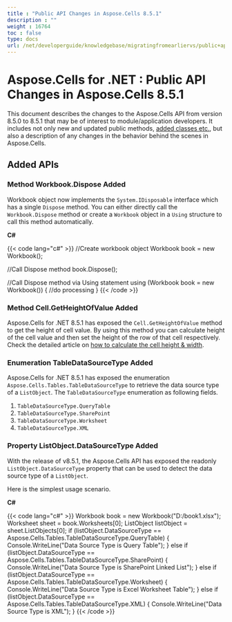 ```yaml
---
title : "Public API Changes in Aspose.Cells 8.5.1" 
description : "" 
weight : 16764 
toc : false
type: docs
url: /net/developerguide/knowledgebase/migratingfromearliervs/public+api+changes+in+aspose.cells+8.5.1/
---
```


# Aspose.Cells for .NET : Public API Changes in Aspose.Cells 8.5.1


This document describes the changes to the Aspose.Cells API from version 8.5.0 to 8.5.1 that may be of interest to module/application developers. It includes not only new and updated public methods, [added classes etc.](https://docs2.aspose.com/cells/net/developerguide/knowledgebase/migratingfromearliervs/public+api+changes+in+aspose.cells+8.5.1), but also a description of any changes in the behavior behind the scenes in Aspose.Cells.

## Added APIs

### Method Workbook.Dispose Added

Workbook object now implements the `System.IDisposable` interface which has a single `Dispose` method. You can either directly call the `Workbook.Dispose` method or create a `Workbook` object in a `Using` structure to call this method automatically.

**C#**

{{< code lang="c#" >}}
//Create workbook object
Workbook book = new Workbook();

//Call Dispose method
book.Dispose();

//Call Dispose method via Using statement
using (Workbook book = new Workbook())
{
    //do processing
}
{{< /code >}}

### Method Cell.GetHeightOfValue Added

Aspose.Cells for .NET 8.5.1 has exposed the `Cell.GetHeightOfValue` method to get the height of cell value. By using this method you can calculate height of the cell value and then set the height of the row of that cell respectively. Check the detailed article on [how to calculate the cell height & width](http://www.aspose.com/docs/display/cellsnet/Calculate+the+Width+and+Height+of+the+Cell+Value+in+Unit+of+Pixels).

### Enumeration TableDataSourceType Added

Aspose.Cells for .NET 8.5.1 has exposed the enumeration `Aspose.Cells.Tables.TableDataSourceType` to retrieve the data source type of a `ListObject`. The `TableDataSourceType` enumeration as following fields.

1.  `TableDataSourceType.QueryTable`
2.  `TableDataSourceType.SharePoint`
3.  `TableDataSourceType.Worksheet`
4.  `TableDataSourceType.XML`

### Property ListObject.DataSourceType Added

With the release of v8.5.1, the Aspose.Cells API has exposed the readonly `ListObject.DataSourceType` property that can be used to detect the data source type of a `ListObject`.

Here is the simplest usage scenario.

**C#**

{{< code lang="c#" >}}
Workbook book = new Workbook("D:/book1.xlsx");
Worksheet sheet = book.Worksheets[0];
ListObject listObject = sheet.ListObjects[0];
if (listObject.DataSourceType == Aspose.Cells.Tables.TableDataSourceType.QueryTable)
{
    Console.WriteLine("Data Source Type is Query Table");
}
else if (listObject.DataSourceType == Aspose.Cells.Tables.TableDataSourceType.SharePoint)
{
    Console.WriteLine("Data Source Type is SharePoint Linked List");
}
else if (listObject.DataSourceType == Aspose.Cells.Tables.TableDataSourceType.Worksheet)
{
    Console.WriteLine("Data Source Type is Excel Worksheet Table");
}
else if (listObject.DataSourceType == Aspose.Cells.Tables.TableDataSourceType.XML)
{
    Console.WriteLine("Data Source Type is XML");
}
{{< /code >}}

